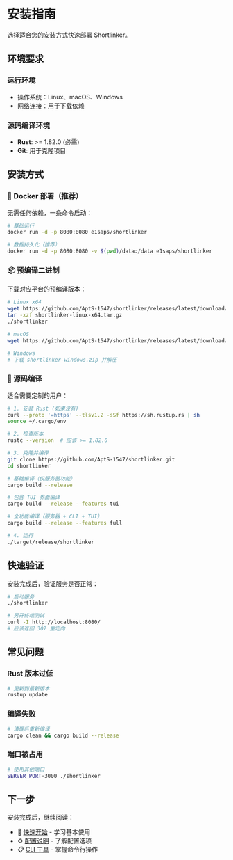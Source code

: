# 安装指南

选择适合您的安装方式快速部署 Shortlinker。

## 环境要求

### 运行环境

- 操作系统：Linux、macOS、Windows
- 网络连接：用于下载依赖

### 源码编译环境

- **Rust**: >= 1.82.0 (必需)
- **Git**: 用于克隆项目

## 安装方式

### 🐳 Docker 部署（推荐）

无需任何依赖，一条命令启动：

```bash
# 基础运行
docker run -d -p 8080:8080 e1saps/shortlinker

# 数据持久化（推荐）
docker run -d -p 8080:8080 -v $(pwd)/data:/data e1saps/shortlinker
```

### 📦 预编译二进制

下载对应平台的预编译版本：

```bash
# Linux x64
wget https://github.com/AptS-1547/shortlinker/releases/latest/download/shortlinker-linux-x64.tar.gz
tar -xzf shortlinker-linux-x64.tar.gz
./shortlinker

# macOS
wget https://github.com/AptS-1547/shortlinker/releases/latest/download/shortlinker-macos.tar.gz

# Windows
# 下载 shortlinker-windows.zip 并解压
```

### 🔧 源码编译

适合需要定制的用户：

```bash
# 1. 安装 Rust (如果没有)
curl --proto '=https' --tlsv1.2 -sSf https://sh.rustup.rs | sh
source ~/.cargo/env

# 2. 检查版本
rustc --version  # 应该 >= 1.82.0

# 3. 克隆并编译
git clone https://github.com/AptS-1547/shortlinker.git
cd shortlinker

# 基础编译（仅服务器功能）
cargo build --release

# 包含 TUI 界面编译
cargo build --release --features tui

# 全功能编译（服务器 + CLI + TUI）
cargo build --release --features full

# 4. 运行
./target/release/shortlinker
```

## 快速验证

安装完成后，验证服务是否正常：

```bash
# 启动服务
./shortlinker

# 另开终端测试
curl -I http://localhost:8080/
# 应该返回 307 重定向
```

## 常见问题

### Rust 版本过低

```bash
# 更新到最新版本
rustup update
```

### 编译失败

```bash
# 清理后重新编译
cargo clean && cargo build --release
```

### 端口被占用

```bash
# 使用其他端口
SERVER_PORT=3000 ./shortlinker
```

## 下一步

安装完成后，继续阅读：

- 🚀 [快速开始](/guide/getting-started) - 学习基本使用
- ⚙️ [配置说明](/config/) - 了解配置选项
- 📋 [CLI 工具](/cli/) - 掌握命令行操作
